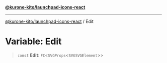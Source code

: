 [**@kurone-kito/launchpad-icons-react**](../README.md)

***

[@kurone-kito/launchpad-icons-react](../globals.md) / Edit

# Variable: Edit

> `const` **Edit**: `FC`\<`SVGProps`\<`SVGSVGElement`\>\>
